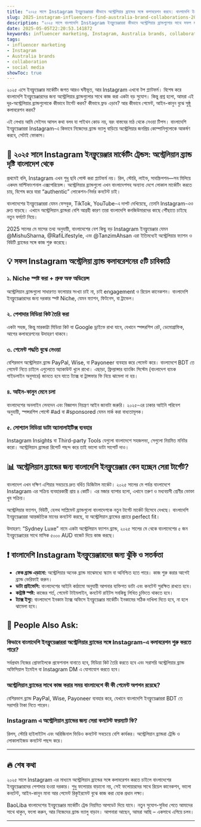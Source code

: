 ```yaml
---
title: "২০২৫ সালে Instagram ইনফ্লুয়েঞ্জাররা কীভাবে অস্ট্রেলিয়ার ব্র্যান্ডের সঙ্গে কলাবরেশন করবে: বাংলাদেশি ইনফ্লুয়েঞ্জারদের জন্য গাইড"
slug: 2025-instagram-influencers-find-australia-brand-collaborations-2025-05-05
description: "২০২৫ সালে বাংলাদেশি Instagram ইনফ্লুয়েঞ্জাররা কীভাবে অস্ট্রেলিয়ার ব্র্যান্ডগুলোর সাথে সফল মার্কেটিং ও কলাবরেশন করতে পারবে, স্থানীয় প্রসঙ্গ, পেমেন্ট পদ্ধতি, আইন-কানুন এবং প্র্যাকটিক্যাল টিপস নিয়ে বিশ্লেষণ।"
date: 2025-05-05T22:20:53.141872
keywords: influencer marketing, Instagram, Australia brands, collaboration, social media
tags:
- influencer marketing
- Instagram
- Australia brands
- collaboration
- social media
showToc: true
---
```


২০২৫ এসে ইনফ্লুয়েঞ্জার মার্কেটিং জগত আরও ঘনীভূত, আর Instagram এখনো টপ প্ল্যাটফর্ম। বিশেষ করে বাংলাদেশি ইনফ্লুয়েঞ্জারদের জন্য অস্ট্রেলিয়ার ব্র্যান্ডগুলোর সাথে কাজ করা একটা বড় সুযোগ। কিন্তু প্রশ্ন হলো, আমরা এই দূর-অস্ট্রেলিয়ার ব্র্যান্ডগুলোকে কীভাবে টার্গেট করব? কীভাবে ফ্রড এড়াব? আর কীভাবে পেমেন্ট, আইন-কানুন বুঝে সুষ্ঠু কলাবরেশন করব?  

এই লেখায় আমি সেইসব আসল কথা বলব যা পাইথন কোড নয়, বরং বাস্তবের মাঠ থেকে নেওয়া টিপস। বাংলাদেশি ইনফ্লুয়েঞ্জাররা Instagram-এ কিভাবে নিজেদের ব্র্যান্ড ভ্যালু বাড়িয়ে অস্ট্রেলিয়ার জনপ্রিয় কোম্পানিগুলোকে আকর্ষণ করবে, সেটাই ফোকাস।

  

## 📢 ২০২৫ সালে Instagram ইনফ্লুয়েঞ্জার মার্কেটিং ট্রেন্ডস: অস্ট্রেলিয়ান ব্র্যান্ড দৃষ্টি বাংলাদেশ থেকে

প্রথমেই বলি, Instagram এখন শুধু ছবি পোস্ট করা প্ল্যাটফর্ম নয়। রিল, স্টোরি, লাইভ, সাবস্ক্রিপশন—সব মিলিয়ে একদম মাল্টিফাংশনাল এক্সপেরিয়েন্স। অস্ট্রেলিয়ার ব্র্যান্ডগুলো এখন বাংলাদেশসহ অন্যান্য দেশে লোকাল মার্কেটিং করতে চায়, বিশেষ করে যারা “authentic” লোকেশন-নির্ভর কনটেন্ট চাই।

বাংলাদেশের ইনফ্লুয়েঞ্জাররা যেমন ফেসবুক, TikTok, YouTube-এ দাপট দেখিয়েছে, তেমনি Instagram-এও দ্রুত বাড়ছে। এখানে অস্ট্রেলিয়ান ব্র্যান্ডরা বেশি আগ্রহী কারণ তারা বাংলাদেশি কনজিউমারদের কাছে পৌঁছাতে চাইছে নতুন ফর্ম্যাট নিয়ে।  

2025 সালের মে মাসের তথ্য অনুযায়ী, বাংলাদেশের বেশ কিছু বড় Instagram ইনফ্লুয়েঞ্জার যেমন @MishuSharna, @RafiLifestyle, এবং @TanzimAhsan এরা ইতিমধ্যেই অস্ট্রেলিয়ার ফ্যাশন ও বিউটি ব্র্যান্ডের সঙ্গে কাজ শুরু করেছে।  

## 💡 সফল Instagram অস্ট্রেলিয়া ব্র্যান্ড কলাবরেশনের ৫টি চাবিকাঠি

### ১. Niche স্পষ্ট করা + প্রুফ অফ অডিয়েন্স  
অস্ট্রেলিয়ান ব্র্যান্ডগুলো সাধারণত ফলোয়ার সংখ্যা চাই না, চাই engagement ও রিয়েল কানেকশন। বাংলাদেশি ইনফ্লুয়েঞ্জারদের জন্য দরকার স্পষ্ট Niche, যেমন ফ্যাশন, ফিটনেস, বা ট্রাভেল।  

### ২. পেশাদার মিডিয়া কিট তৈরি করা  
একটা সহজ, কিন্তু মারকাট্টা মিডিয়া কিট যা Google ড্রাইভে রাখা যাবে, যেখানে স্পন্সরশিপ রেট, ডেমোগ্রাফিক, আগের কলাবরেশনের উদাহরণ থাকবে।  

### ৩. পেমেন্ট পদ্ধতি বুঝে নেওয়া  
বেশিরভাগ অস্ট্রেলিয়ান ব্র্যান্ড PayPal, Wise, বা Payoneer ব্যবহার করে পেমেন্ট করে। বাংলাদেশে BDT তে পেমেন্ট নিতে চাইলে এগুলোতে অ্যাকাউন্ট খুলে রাখো। এছাড়া, ফ্রিল্যান্সার ব্যাংকিং সিস্টেম (বাংলাদেশ ব্যাংক গাইডলাইন অনুসারে) জানতে হবে যাতে ট্যাক্স বা ট্রান্সফার ফি নিয়ে ঝামেলা না হয়।  

### ৪. আইন-কানুন মেনে চলা  
বাংলাদেশের অনলাইন লেনদেন এবং বিজ্ঞাপন নিয়ন্ত্রণ আইন জানাটা জরুরি। ২০২৫-এর ঢাকার আইনি পরিবেশ অনুযায়ী, স্পন্সরশিপ পোস্টে #ad বা #sponsored যেমন মার্ক করা বাধ্যতামূলক।  

### ৫. সোশ্যাল মিডিয়া ডাটা অ্যানালাইটিক্স ব্যবহার  
Instagram Insights বা Third-party Tools যেগুলো বাংলাদেশে সহজলভ্য, সেগুলো নিয়মিত মনিটর করো। অস্ট্রেলিয়ান ব্র্যান্ডরা রিপোর্ট পছন্দ করে তাই ভালো ডাটা সাপোর্ট দাও।  


## 📊 অস্ট্রেলিয়ান ব্র্যান্ডের জন্য বাংলাদেশি ইনফ্লুয়েঞ্জার কেন হচ্ছেন সেরা টার্গেট?

বাংলাদেশ এখন দক্ষিণ এশিয়ার সবচেয়ে দ্রুত বর্ধিত ডিজিটাল মার্কেট। ২০২৫ সালের মে পর্যন্ত বাংলাদেশে Instagram এর সক্রিয় ব্যবহারকারী প্রায় ৪ কোটি। এর মজার ব্যাপার হলো, এখানে তরুণ ও মধ্যবয়সী শ্রেণীর ভোক্তা খুব সক্রিয়।  

অস্ট্রেলিয়ার ফ্যাশন, বিউটি, হেলথ সাপ্লিমেন্ট ব্র্যান্ডগুলো বাংলাদেশকে নতুন টার্গেট মার্কেট হিসেবে দেখছে। বাংলাদেশি ইনফ্লুয়েঞ্জাররা আন্তর্জাতিক মানের কনটেন্ট করছে, যা অস্ট্রেলিয়ান ব্র্যান্ডের প্রচারে perfect fit।  

উদাহরণ: “Sydney Luxe” নামে একটা অস্ট্রেলিয়ান ফ্যাশন ব্র্যান্ড, ২০২৫ সালের মে থেকে বাংলাদেশের ৫ জন ইনফ্লুয়েঞ্জারের সাথে মাসিক ৫০০০ AUD বাজেট দিয়ে কাজ করছে।  


## ❗ বাংলাদেশি Instagram ইনফ্লুয়েঞ্জারদের জন্য ঝুঁকি ও সতর্কতা

- **ফেক ব্র্যান্ড এড়ানো:** অস্ট্রেলিয়ার অনেক ব্র্যান্ড মাঝেমধ্যে স্ক্যাম বা অনিশ্চিত হতে পারে। কাজ শুরু করার আগেই ব্র্যান্ড ভেরিফাই করুন।  
- **ডাটা প্রাইভেসি:** বাংলাদেশের আইনি কাঠামো অনুযায়ী আপনার ব্যক্তিগত ডাটা এবং কনটেন্ট সুরক্ষিত রাখতে হবে।  
- **কন্ট্রাক্ট স্পষ্ট:** কাজের শর্ত, পেমেন্ট টাইমলাইন, কনটেন্ট রাইটস সবকিছু লিখিত চুক্তিতে থাকতে হবে।  
- **ট্যাক্স ইস্যু:** বাংলাদেশে ইনকাম ট্যাক্স অফিসে ইনফ্লুয়েঞ্জার মার্কেটিং ইনকামের সঠিক দাখিলা দিতে হবে, না হলে ঝামেলা হবে।  


## 🤔 People Also Ask:  

### কিভাবে বাংলাদেশি ইনফ্লুয়েঞ্জাররা অস্ট্রেলিয়ার ব্র্যান্ডের সঙ্গে Instagram-এ কলাবরেশন শুরু করতে পারে?  
সর্বপ্রথম নিজের প্রোফাইলকে প্রফেশনাল বানাতে হবে, মিডিয়া কিট তৈরি করতে হবে এবং সরাসরি অস্ট্রেলিয়ার ব্র্যান্ড অফিসিয়াল ইমেইল বা Instagram DM এ যোগাযোগ করতে হবে।  

### অস্ট্রেলিয়ান ব্র্যান্ডের সাথে কাজ করার সময় বাংলাদেশে কী কী পেমেন্ট অপশন রয়েছে?  
বেশিরভাগ ব্র্যান্ড PayPal, Wise, Payoneer ব্যবহার করে, যেখানে বাংলাদেশি ইনফ্লুয়েঞ্জাররা BDT তে সরাসরি টাকা নিতে পারেন।  

### Instagram এ অস্ট্রেলিয়ান ব্র্যান্ডের জন্য সেরা কনটেন্ট ফরম্যাট কি?  
রিলস, স্টোরি হাইলাইটস এবং অরিজিনাল ভিডিও কনটেন্ট সবচেয়ে বেশি কার্যকর। অস্ট্রেলিয়ান ব্র্যান্ডরা ট্রেন্ডি ও লোকালাইজড কনটেন্ট পছন্দ করে।  

---

## 🔥 শেষ কথা  

২০২৫ সালে Instagram এর মাধ্যমে অস্ট্রেলিয়ান ব্র্যান্ডের সঙ্গে কলাবরেশন করতে চাইলে বাংলাদেশের ইনফ্লুয়েঞ্জারদের পেশাদার হওয়া দরকার। শুধু ফলোয়ার বাড়ানো নয়, সেই ফলোয়ারদের সাথে রিয়েল কানেকশন, ভালো কনটেন্ট, আইন-কানুন মানা আর পেমেন্ট রিকুইরমেন্ট বুঝে কাজ করা হোক প্রধান লক্ষ্য।  

BaoLiba বাংলাদেশের ইনফ্লুয়েঞ্জার মার্কেটিং ট্রেন্ড নিয়মিত আপডেট দিয়ে যাবে। নতুন সুযোগ-সুবিধা পেতে আমাদের সাথে থাকুন, ফলো করুন, আর নিজেদের ব্র্যান্ড ভ্যালু বাড়ান। আপনারা আছেন, আমরা আছি – একসাথে এগিয়ে চলব।  

---